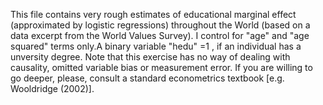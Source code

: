 This file contains very rough estimates of educational marginal effect  (approximated by logistic regressions) throughout the World (based on a data excerpt from 
the World Values Survey). I control for "age" and "age squared" terms only.A binary variable "hedu" =1 , if an individual has a unversity degree. Note that this exercise has no way of dealing with causality,  omitted variable bias or measurement error. If you are willing to go deeper, please, 
consult a standard econometrics textbook [e.g. Wooldridge (2002)]. 



